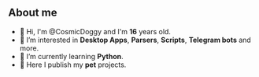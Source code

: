 ## About me
- 👋 Hi, I'm @CosmicDoggy and I'm **16** years old.
- 👀 I’m interested in **Desktop Apps**, **Parsers**, **Scripts**, **Telegram bots** and more.
- 🌱 I’m currently learning **Python**.
- 📄 Here I publish my **pet** projects.
